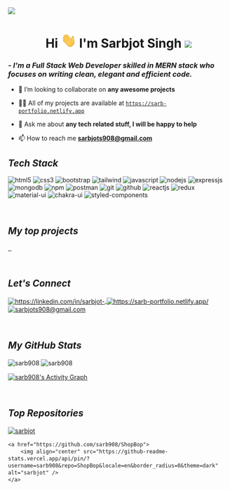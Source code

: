 <!----------------------------------- Heading Section ------------------------------------>
<img  src="https://www.aaditritechnology.com/images/redesign.gif">
<h1 align="center">
    Hi
    <img src="https://raw.githubusercontent.com/ABSphreak/ABSphreak/master/gifs/Hi.gif" width="35">
    I'm Sarbjot Singh
    <img src="https://camo.githubusercontent.com/d3359cb00ab0b5ed8f2e1fe3fceb4fbaf3b614340f8c0db99c17b9f50b351770/68747470733a2f2f656d6f6a69732e736c61636b6d6f6a69732e636f6d2f656d6f6a69732f696d616765732f313533313834393433302f343234362f626c6f622d73756e676c61737365732e6769663f31353331383439343330" width="35">
</h1>



<!----------------------------------- About Section ------------------------------------>

<h3>
    <i>- I'm a Full Stack Web Developer skilled in MERN stack who focuses on writing clean, elegant and efficient code.</i>
   
</h3>


- 👯 I’m looking to collaborate on **any awesome projects**

- 👨‍💻 All of my projects are available at [`https://sarb-portfolio.netlify.app`](https://sarb-portfolio.netlify.app)

- 💬 Ask me about **any tech related stuff, I will be happy to help**

- 📫 How to reach me **sarbjots908@gmail.com**





<!----------------------------------- Tech Stack Section ------------------------------------>

<h2><i>Tech Stack</i></h2>

<p>
    <img src="https://img.shields.io/badge/HTML5-E34F26?style=for-the-badge&logo=html5&logoColor=white" alt="html5" />
    <img src="https://img.shields.io/badge/CSS3-1572B6?style=for-the-badge&logo=css3&logoColor=white" alt="css3" />
    <img src="https://img.shields.io/badge/Bootstrap-563D7C?style=for-the-badge&logo=bootstrap&logoColor=white" alt="bootstrap" />
    <img src="https://img.shields.io/badge/Tailwind_CSS-38B2AC?style=for-the-badge&logo=tailwind-css&logoColor=white" alt="tailwind" />
    <img src="https://img.shields.io/badge/JavaScript-323330?style=for-the-badge&logo=javascript&logoColor=F7DF1E" alt="javascript" />
    <img src="https://img.shields.io/badge/Node.js-339933?style=for-the-badge&logo=nodedotjs&logoColor=white" alt="nodejs" />
    <img src="https://img.shields.io/badge/Express.js-000000?style=for-the-badge&logo=express&logoColor=white" alt="expressjs" />
    <img src="https://img.shields.io/badge/MongoDB-4EA94B?style=for-the-badge&logo=mongodb&logoColor=white" alt="mongodb" />
    <img src="https://img.shields.io/badge/npm-CB3837?style=for-the-badge&logo=npm&logoColor=white" alt="npm" />
    <img src="https://img.shields.io/badge/Postman-FF6C37?style=for-the-badge&logo=Postman&logoColor=white" alt="postman" />
    <img src="https://img.shields.io/badge/Git-f44d27?style=for-the-badge&logo=git&logoColor=white" alt="git" />
    <img src="https://img.shields.io/badge/GitHub-100000?style=for-the-badge&logo=github&logoColor=white" alt="github" />
    <img src="https://img.shields.io/badge/React-20232A?style=for-the-badge&logo=react&logoColor=61DAFB" alt="reactjs" />
    <img src="https://img.shields.io/badge/Redux-593D88?style=for-the-badge&logo=redux&logoColor=white" alt="redux" />
    <img src="https://img.shields.io/badge/Material%20UI-007FFF?style=for-the-badge&logo=mui&logoColor=white" alt="material-ui" />
    <img src="https://img.shields.io/badge/Chakra%20UI-3bc7bd?style=for-the-badge&logo=chakraui&logoColor=white" alt="chakra-ui" />
    <img src="https://img.shields.io/badge/styled--components-DB7093?style=for-the-badge&logo=styled-components&logoColor=white" alt="styled-components" />
</p>
<br>



<!----------------------------------- Project Section ------------------------------------>

<h2><i>My top projects</i></h2>


<p align="left">
    <a href="https://github.com/m-sehrawat/Nike-Clone" target="blank">
        <img src="https://img.shields.io/static/v1?style=for-the-badge&message=ShopBop Clone&color=000000&logo=hotjar&logoColor=FFFFFF&label=" alt="" />
    </a>
    <a href="https://github.com/m-sehrawat/Mini-Store" target="blank">
        <img src="https://img.shields.io/static/v1?style=for-the-badge&message=Fraazo&color=1BB91F&logo=tmux&logoColor=FFFFFF&label=" alt="" />
    </a>
    <a href="https://github.com/m-sehrawat/Weather-App" target="blank">
        <img src="https://img.shields.io/static/v1?style=for-the-badge&message=Shop Disney&color=FD3A5C&logo=hotjar&logoColor=FFFFFF&label=" alt="" />
    </a>
   
</p>
<br>



<!----------------------------------- Social Media Links Section ------------------------------------>

<h2><i>Let's Connect</i></h2>


<p align="left">
    <a href="https://www.linkedin.com/in/sarbjot-/">
        <img align="center" src="https://img.shields.io/badge/LinkedIn-0077B5?style=for-the-badge&logo=linkedin&logoColor=white" alt="https://linkedin.com/in/sarbjot-" /> </a>
    <a href="https://sarb-portfolio.netlify.app/">
        <img align="center" src="https://img.shields.io/badge/Portfolio-18A303?style=for-the-badge&logo=ionic&logoColor=white" alt="https://sarb-portfolio.netlify.app/" />
    </a>
    <a title="sarbjots908@gmail.com" href="sarbjots908@gmail.com">
        <img align="center" src="https://img.shields.io/badge/Gmail-D14836?style=for-the-badge&logo=gmail&logoColor=white" alt="sarbjots908@gmail.com" />
    </a>
</p>
<br>



<!----------------------------------- GitHub Stats Section ------------------------------------>

<h2><i>My GitHub Stats</i></h2>

<p >
    <img align="center" src="https://github-readme-stats.vercel.app/api?username=sarb908&show_icons=true&include_all_commits=true&count_private=true&hide=issues,contribs&border_radius=0&locale=en&theme=dark" alt="sarb908" height="139" />
    <img align="center" src="https://github-readme-stats.vercel.app/api/top-langs/?username=sarb908&layout=compact&exclude_repo=Lybrate-Website-Clone-Version-2.0,Lybrate-Website-Clone,Adidas-Clone&hide=Shell&border_radius=0&theme=dark" alt="sarb908" height="139" />
</p>
<p >
    <a href="https://github.com/sarb908/github-readme-activity-graph"><img  align="center" alt="sarb908's Activity Graph" src="https://activity-graph.herokuapp.com/graph?username=sarb908&bg_color=0D1117&color=5BCDEC&line=5BCDEC&point=FFFFFF&hide_border=true" /></a>
</p>
<br>



<!----------------------------------- Top Repository Section ------------------------------------>

<h2><i>Top Repositories</i></h2>


<p>
    <a href="https://github.com/shriram083/Fraazo-Clone">
        <img align="center" src="https://github-readme-stats.vercel.app/api/pin/?username=shriram083&repo=Fraazo-Clone&locale=en&border_radius=0&theme=dark" alt="sarbjot" />
    </a>

    <a href="https://github.com/sarb908/ShopBop">
        <img align="center" src="https://github-readme-stats.vercel.app/api/pin/?username=sarb908&repo=ShopBop&locale=en&border_radius=0&theme=dark" alt="sarbjot" />
    </a>
   
</p>

